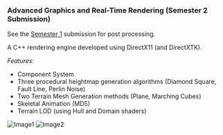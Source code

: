 ### Advanced Graphics and Real-Time Rendering (Semester 2 Submission)

See the [Semester 1](https://github.com/AnthonySturdy/Advanced-Graphics-Realtime-Rendering-Module) submission for post processing.

A C++ rendering engine developed using DirectX11 (and DirectXTK).

_Features:_
- Component System
- Three procedural heightmap generation algorithms (Diamond Square, Fault Line, Perlin Noise)
- Two Terrain Mesh Generation methods (Plane, Marching Cubes)
- Skeletal Animation (MD5)
- Terrain LOD (using Hull and Domain shaders)

![Image1](https://i.imgur.com/Q7atFsJ.png)
![Image2](https://i.imgur.com/O6vKnl9.png)

